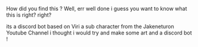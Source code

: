 How did you find this ?
Well, err 
well done i guess you want to know what this is right? right?

its a discord bot based on Viri a sub character from the Jakeneturon Youtube Channel
i thought i would try and make some art and a discord bot !
